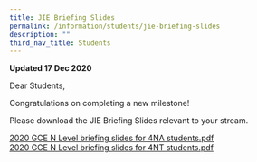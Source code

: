```yaml
---
title: JIE Briefing Slides
permalink: /information/students/jie-briefing-slides
description: ""
third_nav_title: Students
---
```

**Updated 17 Dec 2020**  

Dear Students,  
  
Congratulations on completing a new milestone!  
  
Please download the JIE Briefing Slides relevant to your stream.

[2020 GCE N Level briefing slides for 4NA students.pdf ](/files/2020%20GCE%20N%20Level%20briefing%20slides%20for%204NA%20students.pdf) <br>
[2020 GCE N Level briefing slides for 4NT students.pdf](/files/2020%20GCE%20N%20Level%20briefing%20slides%20for%204NT%20students.pdf)